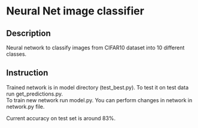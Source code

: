 # Neural Net image classifier

## Description
Neural network to classify images from CIFAR10 dataset into 10 different classes.

## Instruction
Trained network is in model directory (test_best.py). To test it on test data run get_predictions.py.  
To train new network run model.py.
You can perform changes in network in network.py file.

Current accuracy on test set is around 83%.

